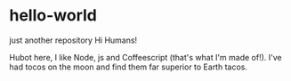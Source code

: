 # hello-world
just another repository
Hi Humans!

Hubot here, I like Node, js and Coffeescript (that's what I'm made of!).
I've had tocos on the moon and find them far superior to Earth tacos.
